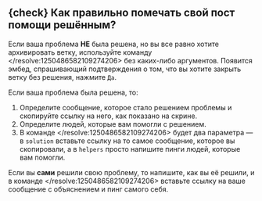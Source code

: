 ## {check} Как правильно помечать свой пост помощи решённым?
Если ваша проблема **НЕ** была решена, но вы все равно хотите архивировать ветку, используйте команду </resolve:1250486582109274206> без каких-либо аргументов. Появится эмбед, спрашивающий подтверждения о том, что вы хотите закрыть ветку без решения, нажмите `Да`.

Если ваша проблема была решена, то:
1. Определите сообщение, которое стало решением проблемы и скопируйте ссылку на него, как показано на скрине.
2. Определите людей, которые вам помогли с решением.
3. В команде </resolve:1250486582109274206> будет два параметра — в `solution` вставьте ссылку на то самое сообщение, которое вы скопировали, а в `helpers` просто напишите пинги людей, которые вам помогли.

Если вы **сами** решили свою проблему, то напишите, как вы её решили, и в команде </resolve:1250486582109274206> вставьте ссылку на ваше сообщение с объяснением и пинг самого себя.
